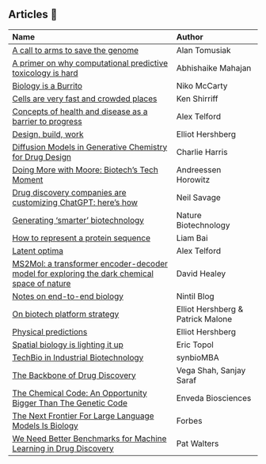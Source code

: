 ## Articles :newspaper:

| Name | Author |
| :--- | :--- |
| [A call to arms to save the genome](https://www.librariesforthefuture.bio/p/a-call-to-arms-to-save-the-genome#%C2%A7introduction) | Alan Tomusiak
| [A primer on why computational predictive toxicology is hard](https://www.owlposting.com/p/a-primer-on-why-computational-predictive) | Abhishaike Mahajan
| [Biology is a Burrito](https://www.readcodon.com/p/burrito-biology?s=03) | Niko McCarty
| [Cells are very fast and crowded places](https://www.righto.com/2011/07/cells-are-very-fast-and-crowded-places.html?m=1&s=03) | Ken Shirriff
| [Concepts of health and disease as a barrier to progress](https://atelfo.github.io/2023/10/11/progress-and-concepts-of-health-and-disease.html?utm_source=substack&utm_medium=email) | Alex Telford
| [Design, build, work](https://centuryofbio.com/p/design-build-work) | Elliot Hershberg
| [Diffusion Models in Generative Chemistry for Drug Design](https://medium.com/@cch57/exploring-the-promise-of-generative-models-in-chemistry-an-introduction-to-diffusion-models-31530e9d1dcb) | Charlie Harris
| [Doing More with Moore: Biotech’s Tech Moment](https://a16z.com/2023/02/14/doing-more-with-moore/?utm_source=substack&utm_medium=email) | Andreessen Horowitz |
| [Drug discovery companies are customizing ChatGPT: here’s how](https://www.nature.com/articles/s41587-023-01788-7.pdf?pdf=button%20sticky) | Neil Savage |
| [Generating ‘smarter’ biotechnology](https://www.nature.com/articles/s41587-023-01695-x) | Nature Biotechnology |
| [How to represent a protein sequence](https://liambai.com/protein-representation/?s=03) | Liam Bai
| [Latent optima](https://atelfo.github.io/2023/11/17/latent-optima.html?utm_source=substack&utm_medium=email) | Alex Telford
| [MS2Mol: a transformer encoder-decoder model for exploring the dark chemical space of nature](https://www.enveda.com/posts/ms2mol-a-transformer-encoder-decoder-model-for-exploring-the-dark-chemical-space-of-nature) | David Healey
| [Notes on end-to-end biology](https://nintil.com/biology-llms?utm_source=substack&utm_medium=email) | Nintil Blog |
| [On biotech platform strategy](https://centuryofbio.com/p/on-biotech-platform-strategy?utm_source=substack&utm_medium=email) | Elliot Hershberg & Patrick Malone
| [Physical predictions](https://centuryofbio.com/p/physical-predictions) | Elliot Hershberg
| [Spatial biology is lighting it up](https://erictopol.substack.com/p/spatial-biology-is-lighting-it-up) | Eric Topol
| [TechBio in Industrial Biotechnology](https://synbiomba.substack.com/p/techbio-in-industrial-biotechnology?s=03) | synbioMBA |
| [The Backbone of Drug Discovery](https://bitsinbio.substack.com/p/the-backbone-of-drug-discovery?utm_source=substack&utm_medium=email) | Vega Shah, Sanjay Saraf
| [The Chemical Code: An Opportunity Bigger Than The Genetic Code](https://www.enveda.com/posts/the-chemical-code-opportunity) | Enveda Biosciences
| [The Next Frontier For Large Language Models Is Biology](https://www.forbes.com/sites/robtoews/2023/07/16/the-next-frontier-for-large-language-models-is-biology/?sh=3f3c080c6f05&utm_source=substack&utm_medium=email) | Forbes
| [We Need Better Benchmarks for Machine Learning in Drug Discovery](https://practicalcheminformatics.blogspot.com/2023/08/we-need-better-benchmarks-for-machine.html) | Pat Walters
